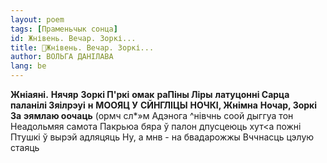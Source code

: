 ```yaml
---
layout: poem
tags: [Праменьчык сонца]
id: Жнівень. Вечар. Зоркі...
title: 🚧Жнівень. Вечар. Зоркі...
author: ВОЛЬГА ДАНІЛАВА
lang: be
---
```



**Жніаяні.**  **Нячяр**  **Зоркі П'ркі**  **омак**  **раПіны Ліры**  **латуцонні Сарца**  **паланілі Зяілрэуі**  **н**  **МООЯЦ У**  **СЙНГЛІЦЫ**  **НОЧКІ, Жнімна**  **Ночар, Зоркі За**  **эямлаю оочаць**
(ормч сл*»м Адэнога ^нівчнь соой дыггуа тон Неадольмяя самота Пакрьюа бяра ў палон
дпусцеюць хут<а пожні Птушкі ў вырэй адляцяць Ну, а мнв - на бвадарожжы Вччнасць цэлую стаяць
